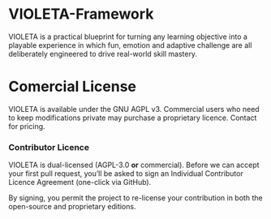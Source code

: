 # VIOLETA-Framework
VIOLETA is a practical blueprint for turning any learning objective into a playable experience in which fun, emotion and adaptive challenge are all deliberately engineered to drive real-world skill mastery.

# Comercial License
VIOLETA is available under the GNU AGPL v3.
Commercial users who need to keep modifications private may purchase a proprietary licence.
Contact for pricing.

### Contributor Licence

VIOLETA is dual-licensed (AGPL-3.0 **or** commercial).
Before we can accept your first pull request, you’ll be asked to sign
an Individual Contributor Licence Agreement (one-click via GitHub).

By signing, you permit the project to re-license your contribution in
both the open-source and proprietary editions.
